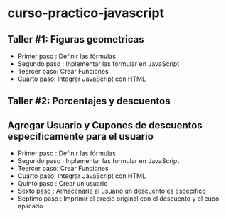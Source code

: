 # curso-practico-javascript 

## Taller #1: Figuras geometricas

- Primer paso : Definir las fórmulas
- Segundo paso : Inplementar las formular en JavaScript 
- Teercer paso: Crear Funciones
- Cuarto paso: Integrar JavaScript con HTML


## Taller #2: Porcentajes y descuentos
 ## Agregar Usuario y Cupones de descuentos especificamente para el usuario
- Primer paso : Definir las fórmulas
- Segundo paso : Inplementar las formular en JavaScript 
- Teercer paso: Crear Funciones
- Cuarto paso: Integrar JavaScript con HTML
- Quinto paso : Crear un usuario
- Sexto paso : Almacenarle al usuario un descuento es especifico
- Septimo paso : Imprimir el precio original con el descuento y el cupo aplicado 